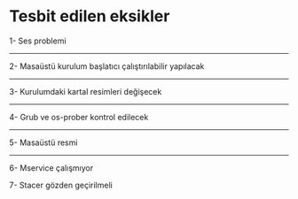 # Tesbit edilen eksikler

1- Ses problemi

----------------------------------

2- Masaüstü kurulum başlatıcı çalıştırılabilir yapılacak

----------------------------------

3- Kurulumdaki kartal resimleri değişecek

----------------------------------

4- Grub ve os-prober kontrol edilecek

----------------------------------

5- Masaüstü resmi

----------------------------------

6- Mservice çalışmıyor


7- Stacer gözden geçirilmeli
